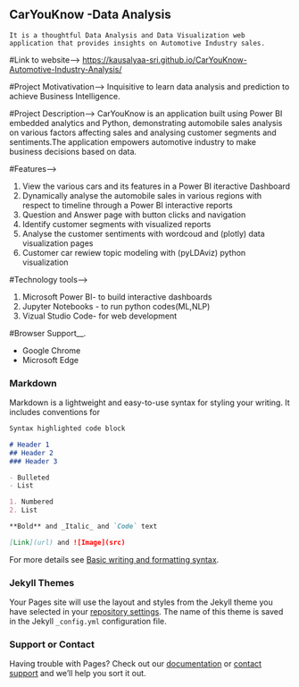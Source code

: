## CarYouKnow -Data Analysis
    It is a thoughtful Data Analysis and Data Visualization web application that provides insights on Automotive Industry sales.

#Link to website--> https://kausalyaa-sri.github.io/CarYouKnow-Automotive-Industry-Analysis/

#Project Motivativation-->
    Inquisitive to learn data analysis and prediction to achieve Business Intelligence.  
    
#Project Description-->
    CarYouKnow is an application built using Power BI embedded analytics and Python, demonstrating automobile sales analysis on various factors     affecting sales and analysing customer segments and sentiments.The application empowers automotive industry to make business decisions         based on data. 

#Features-->
   1. View the various cars and its features in a Power BI iteractive Dashboard
   2. Dynamically analyse the automobile sales in various regions with respect to timeline through a Power BI interactive reports
   3. Question and Answer page with button clicks and navigation 
   4. Identify customer segments with visualized reports
   5. Analyse the customer sentiments with wordcoud and (plotly) data visualization pages
   6. Customer car rewiew topic modeling with (pyLDAviz) python visualization 

#Technology tools-->
   1. Microsoft Power BI-  to build interactive dashboards
   2. Jupyter Notebooks -  to run python codes(ML,NLP)
   3. Vizual Studio Code-  for web development

#Browser Support__.
   - Google Chrome
   - Microsoft Edge




   
   
    

### Markdown

Markdown is a lightweight and easy-to-use syntax for styling your writing. It includes conventions for

```markdown
Syntax highlighted code block

# Header 1
## Header 2
### Header 3

- Bulleted
- List

1. Numbered
2. List

**Bold** and _Italic_ and `Code` text

[Link](url) and ![Image](src)
```

For more details see [Basic writing and formatting syntax](https://docs.github.com/en/github/writing-on-github/getting-started-with-writing-and-formatting-on-github/basic-writing-and-formatting-syntax).

### Jekyll Themes

Your Pages site will use the layout and styles from the Jekyll theme you have selected in your [repository settings](https://github.com/Kausalyaa-Sri/CarYouKnow-Automotive-Industry-Analysis/settings/pages). The name of this theme is saved in the Jekyll `_config.yml` configuration file.

### Support or Contact

Having trouble with Pages? Check out our [documentation](https://docs.github.com/categories/github-pages-basics/) or [contact support](https://support.github.com/contact) and we’ll help you sort it out.
